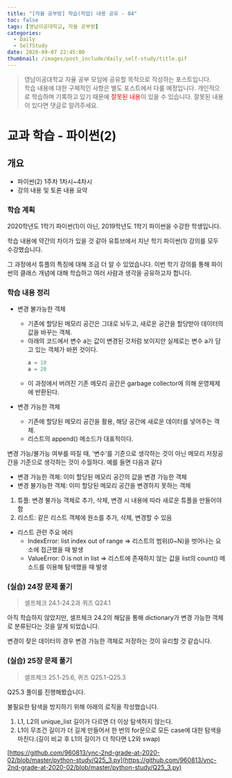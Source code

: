 ```yaml
---
title: "[자율 공부방] 학습(작업) 내용 공유 - 04"
toc: false
tags: [영남이공대학교, 자율 공부방]
categories:
  - Daily
  - SelfStudy
date: 2020-09-07 22:45:00
thumbnail: /images/post_include/daily_self-study/title.gif
---
```

> 영남이공대학교 자율 공부 모임에 공유할 목적으로 작성하는 포스트입니다.  
> 학습 내용에 대한 구체적인 사항은 별도 포스트에서 다룰 예정입니다.
> 개인적으로 학습하며 기록하고 있기 때문에 <font color='red'>잘못된 내용</font>이 있을 수 있습니다. 잘못된 내용이 있다면 댓글로 알려주세요.  

# 교과 학습 - 파이썬(2)
## 개요
* 파이썬(2) 1주차 1차시~4차시
* 강의 내용 및 토론 내용 요약

### 학습 계획
2020학년도 1학기 파이썬(1)이 아닌, 2019학년도 1학기 파이썬을 수강한 학생입니다. 

학습 내용에 약간의 차이가 있을 것 같아 유튜브에서 지난 학기 파이썬(1) 강의를 모두 수강했습니다.

그 과정에서 튜플의 특징에 대해 조금 더 알 수 있었습니다. 이번 학기 강의를 통해 파이썬의 클래스 개념에 대해 학습하고 여러 사람과 생각을 공유하고자 합니다.

### 학습 내용 정리
* 변경 불가능한 객체
  * 기존에 할당된 메모리 공간은 그대로 놔두고, 새로운 공간을 할당받아 데이터의 값을 바꾸는 객체.
  * 아래의 코드에서 변수 a는 값이 변경된 것처럼 보이지만 실제로는 변수 a가 담고 있는 객체가 바뀐 것이다.
    ```python
    a = 10
    a = 20
    ``` 
  * 이 과정에서 버려진 기존 메모리 공간은 garbage collector에 의해 운영체제에 반환된다.

* 변경 가능한 객체
  * 기존에 할당된 메모리 공간을 활용, 해당 공간에 새로운 데이터를 넣어주는 객체.
  * 리스트의 append() 메소드가 대표적이다. 


변경 가능/불가능 여부를 따질 때, '변수'를 기준으로 생각하는 것이 아닌 메모리 저장공간을 기준으로 생각하는 것이 수월하다. 예를 들면 다음과 같다
 * 변경 가능한 객체: 이미 할당된 메모리 공간의 값을 변경 가능한 객체
 * 변경 불가능한 객체: 이미 할당된 메모리 공간을 변경하지 못하는 객체


1. 튜플: 변경 불가능 객체로 추가, 삭제, 변경 시 내용에 따라 새로운 튜플을 만들어야 함
2. 리스트: 같은 리스트 객체에 원소를 추가, 삭제, 변경할 수 있음

* 리스트 관련 주요 에러
  * IndexError: list index out of range => 리스트의 범위(0~N)을 벗어나는 요소에 접근했을 때 발생
  * ValueError: 0 is not in list => 리스트에 존재하지 않는 값을 list의 count() 메소드를 이용해 탐색했을 때 발생

### (실습) 24장 문제 풀기
> 셀프체크 24.1-24.2과 퀴즈 Q24.1

아직 학습하지 않았지만, 셀프체크 24.2의 해답을 통해 dictionary가 변경 가능한 객체로 분류된다는 것을 알게 되었습니다.

변경이 잦은 데이터의 경우 변경 가능한 객체로 저장하는 것이 유리할 것 같습니다.

### (실습) 25장 문제 풀기
> 셀프체크 25.1-25.6, 퀴즈 Q25.1-Q25.3

Q25.3 풀이를 진행해봤습니다.

불필요한 탐색을 방지하기 위해 아래의 로직을 작성했습니다.

1. L1, L2의 unique_list 길이가 다르면 더 이상 탐색하지 않는다.
2. L1이 무조건 길이가 더 길게 만들어서 한 번의 for문으로 모든 case에 대한 탐색을 마친다.(길이 비교 후 L1의 길이가 더 작다면 L2와 swap)

[https://github.com/960813/ync-2nd-grade-at-2020-02/blob/master/python-study/Q25_3.py](https://github.com/960813/ync-2nd-grade-at-2020-02/blob/master/python-study/Q25_3.py)